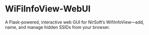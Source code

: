 # WiFiInfoView-WebUI
A Flask-powered, interactive web GUI for NirSoft’s WifiInfoView—add, name, and manage hidden SSIDs from your browser.
